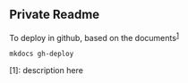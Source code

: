 ## Private Readme

To deploy in github, based on the documents<sup>[1](#footnote_1)</sup>
```shell
mkdocs gh-deploy
```

<a name="footnote_1">[1]</a>: description here 

